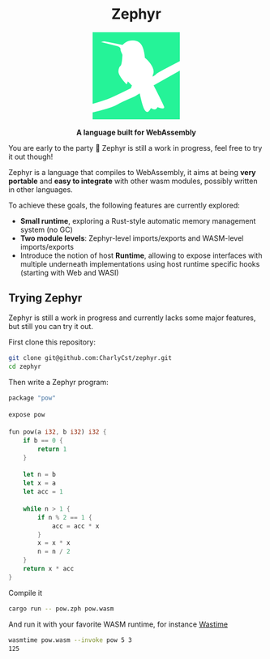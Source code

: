 <div align="center">

<h1>Zephyr</h1>

<div align="center">
  <img src="./assets/zephyr.png"/>
</div>

<strong>A language built for WebAssembly</strong>

</div>

You are early to the party 🎉 Zephyr is still a work in progress, feel free to try it out though!

Zephyr is a language that compiles to WebAssembly, it aims at being **very portable** and **easy to integrate** with other wasm modules, possibly written in other languages.

To achieve these goals, the following features are currently explored:

- **Small runtime**, exploring a Rust-style automatic memory management system (no GC)
- **Two module levels**: Zephyr-level imports/exports and WASM-level imports/exports
- Introduce the notion of host **Runtime**, allowing to expose interfaces with multiple underneath implementations using host runtime specific hooks (starting with Web and WASI)

## Trying Zephyr

Zephyr is still a work in progress and currently lacks some major features, but still you can try it out.

First clone this repository:

```bash
git clone git@github.com:CharlyCst/zephyr.git
cd zephyr 
```

Then write a Zephyr program:

```rust
package "pow"

expose pow 

fun pow(a i32, b i32) i32 {
    if b == 0 {
        return 1
    }

    let n = b
    let x = a
    let acc = 1

    while n > 1 {
        if n % 2 == 1 {
            acc = acc * x
        }
        x = x * x
        n = n / 2
    }
    return x * acc
}
```

Compile it

```bash
cargo run -- pow.zph pow.wasm
```

And run it with your favorite WASM runtime, for instance [Wastime](https://github.com/bytecodealliance/wasmtime)

```bash
wasmtime pow.wasm --invoke pow 5 3
125
```

